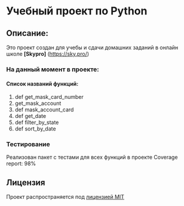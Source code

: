# Учебный проект по Python


## Описание:

Это проект создан для учебы и сдачи домашних заданий в онлайн школе **[Skypro]** (https://sky.pro/)


### На данный момент в проекте:

#### Список названий функций:

1. def get_mask_card_number
2. get_mask_account
3. def mask_account_card
4. def get_date
5. def filter_by_state
6. def sort_by_date

### Тестирование

Реализован пакет с тестами для всех функций в проекте
Coverage report: 98%



## Лицензия
Проект распространяется под [лицензией MIT](LICENSE)
